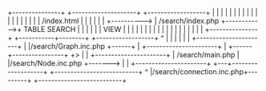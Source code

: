 +---------------+            +--------------------+             +------------------+
|               |            |                    |             |                  |
|               |            |                    |             |                  |
|               |            |                    |             |                  |
|   /index.html |            |                    |             |                  |
|               +----------> | /search/index.php  +------------>+   TABLE SEARCH   |
|               |            |                    |             |       VIEW       |
|               |            |                    |             |                  |
|               |            |                    |             |                  |
|               |            |                    |             |                  |
+---------------+            +-----------+--------+             +------------------+
                                         ^
                                         |
                                         |
                                         |
                                         |
                                         |
                                         |
 +----------------------+                |
 |/search/Graph.inc.php +------+         |
 +----------------------+      |  +------+----------------+
                               +> |                       |
 +----------------------+         |    /search/main.php   |
 |/search/Node.inc.php  +-------> |                       |
 +----------------------+         +---+-------------------+
 +--------------------------+         ^
 |/search/connection.inc.php+---------+
 +--------------------------+
